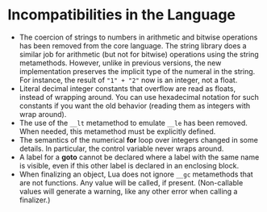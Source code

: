 # Incompatibilities in the Language

-   The coercion of strings to numbers in arithmetic and bitwise
    operations has been removed from the core language. The string
    library does a similar job for arithmetic (but not for bitwise)
    operations using the string metamethods. However, unlike in previous
    versions, the new implementation preserves the implicit type of the
    numeral in the string. For instance, the result of `"1" + "2"` now
    is an integer, not a float.
-   Literal decimal integer constants that overflow are read as floats,
    instead of wrapping around. You can use hexadecimal notation for
    such constants if you want the old behavior (reading them as
    integers with wrap around).
-   The use of the `__lt` metamethod to emulate `__le` has been removed.
    When needed, this metamethod must be explicitly defined.
-   The semantics of the numerical **for** loop over integers changed in
    some details. In particular, the control variable never wraps
    around.
-   A label for a **goto** cannot be declared where a label with the
    same name is visible, even if this other label is declared in an
    enclosing block.
-   When finalizing an object, Lua does not ignore `__gc` metamethods
    that are not functions. Any value will be called, if present.
    (Non-callable values will generate a warning, like any other error
    when calling a finalizer.)

